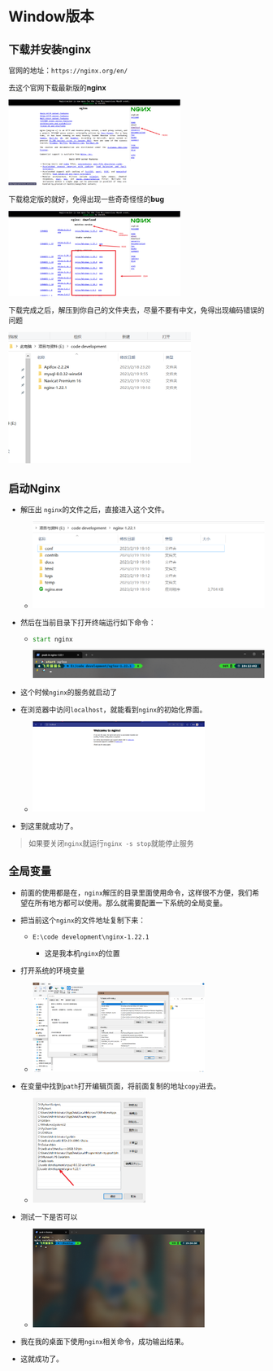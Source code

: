 # Window版本

## 下载并安装nginx

官网的地址：`https://nginx.org/en/`

去这个官网下载最新版的**nginx**

<img src="nginx%E5%AE%89%E8%A3%85%E5%92%8C%E9%85%8D%E7%BD%AE_images/image-20230219190731375.png" alt="image-20230219190731375" style="zoom: 33%;" />

下载稳定版的就好，免得出现一些奇奇怪怪的**bug**

<img src="nginx%E5%AE%89%E8%A3%85%E5%92%8C%E9%85%8D%E7%BD%AE_images/image-20230219190906439.png" alt="image-20230219190906439" style="zoom: 33%;" />

下载完成之后，解压到你自己的文件夹去，尽量不要有中文，免得出现编码错误的问题

<img src="nginx%E5%AE%89%E8%A3%85%E5%92%8C%E9%85%8D%E7%BD%AE_images/image-20230219191055496.png" alt="image-20230219191055496" style="zoom: 50%;" />



## 启动Nginx

- 解压出 `nginx`的文件之后，直接进入这个文件。
  - ![image-20230219191352149](nginx%E5%AE%89%E8%A3%85%E5%92%8C%E9%85%8D%E7%BD%AE_images/image-20230219191352149.png)

- 然后在当前目录下打开终端运行如下命令：

  - ```cmd
    start nginx
    ```

    ![image-20230219191444765](nginx%E5%AE%89%E8%A3%85%E5%92%8C%E9%85%8D%E7%BD%AE_images/image-20230219191444765.png)

- 这个时候`nginx`的服务就启动了

- 在浏览器中访问`localhost`，就能看到`nginx`的初始化界面。
  - <img src="nginx%E5%AE%89%E8%A3%85%E5%92%8C%E9%85%8D%E7%BD%AE_images/image-20230219191518196.png" alt="image-20230219191518196" style="zoom: 33%;" />

- 到这里就成功了。

>如果要关闭`nginx`就运行`nginx -s stop`就能停止服务

## 全局变量

- 前面的使用都是在，`nginx`解压的目录里面使用命令，这样很不方便，我们希望在所有地方都可以使用。那么就需要配置一下系统的全局变量。

- 把当前这个`nginx`的文件地址复制下来：

  - ```shell
    E:\code development\nginx-1.22.1
    ```

    - 这是我本机`nginx`的位置

- 打开系统的环境变量
  - <img src="nginx%E5%AE%89%E8%A3%85%E5%92%8C%E9%85%8D%E7%BD%AE_images/image-20230219192140457.png" alt="image-20230219192140457" style="zoom: 33%;" />

- 在变量中找到`path`打开编辑页面，将前面复制的地址`copy`进去。
  - <img src="nginx%E5%AE%89%E8%A3%85%E5%92%8C%E9%85%8D%E7%BD%AE_images/image-20230219192319764.png" alt="image-20230219192319764" style="zoom:33%;" />
- 测试一下是否可以
  - <img src="nginx%E5%AE%89%E8%A3%85%E5%92%8C%E9%85%8D%E7%BD%AE_images/image-20230219192416602.png" alt="image-20230219192416602" style="zoom:33%;" />
- 我在我的桌面下使用`nginx`相关命令，成功输出结果。
- 这就成功了。